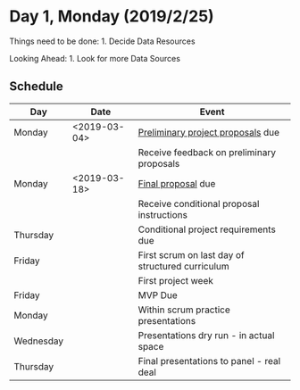 # Day 1, Monday (2019/2/25)

Things need to be done:
    1. Decide Data Resources

Looking Ahead:
    1. Look for more Data Sources

## Schedule

| Day      | Date  | Event   |
| -------- | ----- | ------- |
| Monday   | <2019-03-04>   | [Preliminary project proposals](preliminary-proposals.md) due |
|          |                  | Receive feedback on preliminary proposals |
| Monday   | <2019-03-18>   | [Final proposal](final-proposal.md) due |
|          |       | Receive conditional proposal instructions |
| Thursday | <FILL IN DATE>   | Conditional project requirements due |
| Friday   | <FILL IN DATE>   | First scrum on last day of structured curriculum |
|          |                  | First project week |
| Friday   | <FILL IN DATE>   | MVP Due |
| Monday   | <FILL IN DATE>   | Within scrum practice presentations |
| Wednesday| <FILL IN DATE>   | Presentations dry run - in actual space |
| Thursday | <FILL IN DATE>   | Final presentations to panel - real deal |